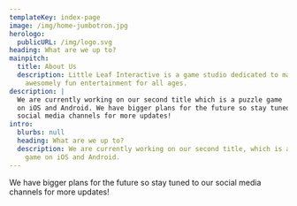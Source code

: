 ```yaml
---
templateKey: index-page
image: /img/home-jumbotron.jpg
herologo:
  publicURL: /img/logo.svg
heading: What are we up to?
mainpitch:
  title: About Us
  description: Little Leaf Interactive is a game studio dedicated to making
    awesomely fun entertainment for all ages.
description: |
  We are currently working on our second title which is a puzzle game
  on iOS and Android. We have bigger plans for the future so stay tuned to our
  social media channels for more updates!
intro:
  blurbs: null
  heading: What are we up to?
  description: We are currently working on our second title, which is a puzzle
    game on iOS and Android.
---
```

We have bigger plans for the future so stay tuned to our social media channels for more updates!